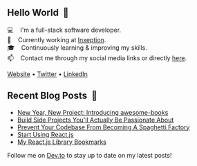 ## Hello World &nbsp;:wave:

:computer: &nbsp;&nbsp; I'm a full-stack software developer.<br/>
:briefcase: &nbsp;&nbsp; Currently working at [Inxeption](https://www.inxeption.com/).<br/>
:mortar_board: &nbsp;&nbsp; Continuously learning & improving my skills.<br/>
:mailbox: &nbsp;&nbsp; Contact me through my social media links or directly [here](https://michaelgee.com/contact).<br/>

[Website](https://michaelgee.com) • [Twitter](https://twitter.com/michaelgee_) • [LinkedIn](https://www.linkedin.com/in/michael-gee)

## Recent Blog Posts &nbsp;:closed_book:

<!-- BLOG-POST-LIST:START -->
- [New Year, New Project: Introducing awesome-books](https://dev.to/michaelgee/new-year-new-project-introducing-awesome-books-55kk)
- [Build Side Projects You'll Actually Be Passionate About](https://dev.to/michaelgee/build-side-projects-you-ll-actually-be-passionate-about-164b)
- [Prevent Your Codebase From Becoming A Spaghetti Factory](https://dev.to/michaelgee/prevent-your-codebase-from-becoming-a-spaghetti-factory-3cfn)
- [Start Using React.js](https://dev.to/michaelgee/start-using-react-js-cnn)
- [My React.js Library Bookmarks](https://dev.to/michaelgee/my-react-js-library-bookmarks-o6e)
<!-- BLOG-POST-LIST:END -->

Follow me on [Dev.to](https://dev.to/michaelgee) to stay up to date on my latest posts!
